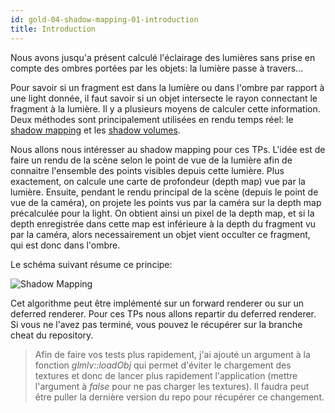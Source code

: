 ```yaml
---
id: gold-04-shadow-mapping-01-introduction
title: Introduction
---
```


Nous avons jusqu'a présent calculé l'éclairage des lumières sans prise en compte des ombres portées par les objets: la lumière passe à travers...

Pour savoir si un fragment est dans la lumière ou dans l'ombre par rapport à une light donnée, il faut savoir si un objet intersecte le rayon connectant le fragment à la lumière. Il y a plusieurs moyens de calculer cette information. Deux méthodes sont principalement utilisées en rendu temps réel: le [shadow mapping](https://www.wikiwand.com/en/Shadow_mapping) et les [shadow volumes](https://www.wikiwand.com/en/Shadow_volume).

Nous allons nous intéresser au shadow mapping pour ces TPs. L'idée est de faire un rendu de la scène selon le point de vue de la lumière afin de connaitre l'ensemble des points visibles depuis cette lumière. Plus exactement, on calcule une carte de profondeur (depth map) vue par la lumière. Ensuite, pendant le rendu principal de la scène (depuis le point de vue de la caméra), on projete les points vus par la caméra sur la depth map précalculée pour la light. On obtient ainsi un pixel de la depth map, et si la depth enregistrée dans cette map est inférieure à la depth du fragment vu par la caméra, alors necessairement un objet vient occulter ce fragment, qui est donc dans l'ombre.

Le schéma suivant résume ce principe:

![Shadow Mapping](/openglnoel/img/shadow_mapping.jpg)

Cet algorithme peut être implémenté sur un forward renderer ou sur un deferred renderer. Pour ces TPs nous allons repartir du deferred renderer. Si vous ne l'avez pas terminé, vous pouvez le récupérer sur la branche cheat du repository.

> Afin de faire vos tests plus rapidement, j'ai ajouté un argument à la fonction *glmlv::loadObj* qui permet d'éviter le chargement des textures et donc de lancer plus rapidement l'application (mettre l'argument à *false* pour ne pas charger les textures). Il faudra peut être puller la dernière version du repo pour récupérer ce changement.